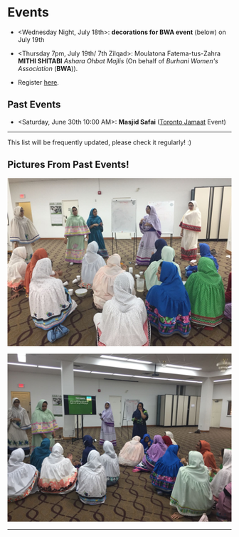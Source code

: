 # Events 


*   <Wednesday Night, July 18th>: **decorations for BWA event** (below) on July 19th

*   <Thursday 7pm, July 19th/ 7th Zilqad>: Moulatona Fatema-tus-Zahra **MITHI SHITABI** *Ashara Ohbat Majlis* (On behalf of *Burhani Women's Association* (**BWA**)).
  *   Register <a href="https://goo.gl/forms/ D1azFfd3vvRYls7p1">here</a>.



## Past Events 

*   <Saturday, June 30th 10:00 AM>: **Masjid Safai** (<a href="https://www.torontojamat.com">Toronto Jamaat</a> Event)


* * *

This list will be frequently updated, please check it regularly! :) 


## Pictures From Past Events! 

![sihoriramadan](sihoriparty.png)

![sihorione](sihoriparty2.png)

* * *
